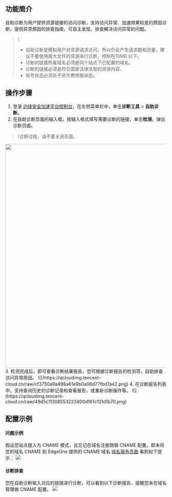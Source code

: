 ## 功能简介
自助诊断为用户提供资源链接的访问诊断，支持访问异常、加速效果较差的原因诊断，提供异常原因的排查指南，可自主发现、排查解决访问异常的问题。
>!
>- 自助诊断是模拟用户对资源请求访问，所以仍会产生请求数和流量，建议不要使用超大文件的资源进行诊断，控制在10MB 以下。
>- 诊断的链接所属域名必须是同个站点下已配置的域名。
>- 诊断的链接必须是符合国家法律法规的资源内容。
>- 账号状态必须处于非欠费停服状态。
>

## 操作步骤
1. 登录 [边缘安全加速平台控制台](https://console.cloud.tencent.com/edgeone)，在左侧菜单栏中，单击**诊断工具** > **自助诊断**。
2. 在自助诊断页面的输入框，按输入格式填写需要诊断的链接，单击**检测**，弹出诊断页面。
>!诊断过程，请不要关闭页面。
>
<img src="https://qcloudimg.tencent-cloud.cn/raw/5e4646371b9a995d9d96745e1123d640.png" width=700px>
3. 检测完成后，即可查看诊断结果报告，您可根据诊断报告的检测项，自助排查访问异常原因。
![](https://qcloudimg.tencent-cloud.cn/raw/cf3750a9a498a61e9b0a06d77fbd7ae2.png)
4. 在诊断报告列表中，支持查询历史的诊断记录和查看报告，或重新诊断操作等。
![](https://qcloudimg.tencent-cloud.cn/raw/49d5c11308553223400d161c131d1b70.png)

## 配置示例
#### 问题示例
假设您站点接入为 CNAME 模式，且忘记在域名注册商做 CNAME 配置，即未将您的域名 CNAME 到 EdgeOne 提供的 CNAME 域名 [域名服务页面](https://console.cloud.tencent.com/edgeone/dns) 看到如下提示：
![](https://qcloudimg.tencent-cloud.cn/raw/9773e89fe22002fea70e2b4505a3e9fc.png)

#### 诊断排查
您在自助诊断输入对应的链接进行诊断，可以看到以下诊断报告，提醒您未在域名管理做 CNAME 配置。
![](https://qcloudimg.tencent-cloud.cn/raw/370d8890af04ae60b185bf6860eb4ce0.png)
